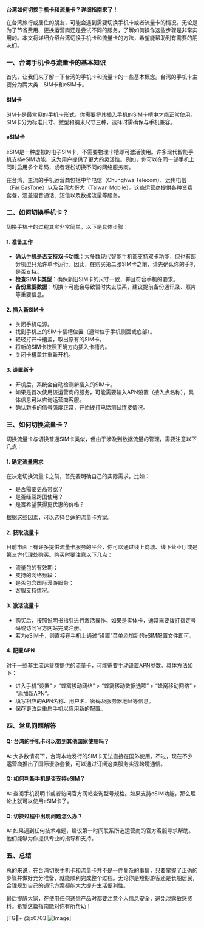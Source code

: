 **台湾如何切换手机卡和流量卡？详细指南来了！**

在台湾旅行或居住的朋友，可能会遇到需要切换手机卡或者流量卡的情况。无论是为了节省费用、更换运营商还是尝试不同的服务，了解如何操作这些步骤是非常实用的。本文将详细介绍台湾切换手机卡和流量卡的方法，希望能帮助到有需要的朋友们。

### 一、台湾手机卡与流量卡的基本知识

首先，让我们来了解一下台湾的手机卡和流量卡的一些基本概念。台湾的手机卡主要分为两大类：SIM卡和eSIM卡。

#### SIM卡
SIM卡是最常见的手机卡形式，你需要将其插入手机的SIM卡槽中才能正常使用。SIM卡分为标准尺寸、微型和纳米尺寸三种，选择时需确保与手机兼容。

#### eSIM卡
eSIM是一种虚拟的电子SIM卡，不需要物理卡槽即可激活使用。许多现代智能手机支持eSIM功能，这为用户提供了更大的灵活性。例如，你可以在同一部手机上同时启用多个号码，或者轻松切换不同的网络服务商。

在台湾，主流的手机运营商包括中华电信（Chunghwa Telecom）、远传电信（Far EasTone）以及台湾大哥大（Taiwan Mobile）。这些运营商提供各种资费套餐，涵盖语音通话、短信以及数据流量等服务。

### 二、如何切换手机卡？

切换手机卡的过程其实非常简单，以下是具体步骤：

#### 1. 准备工作
- **确认手机是否支持双卡功能**：大多数现代智能手机都支持双卡功能，但也有部分机型只允许单卡运行。因此，在购买第二张SIM卡之前，请先确认你的手机是否支持。
- **检查SIM卡类型**：确保新旧SIM卡的尺寸一致，并且符合手机的要求。
- **备份重要数据**：切换卡可能会导致暂时失去联系，建议提前备份通讯录、照片等重要信息。

#### 2. 插入新SIM卡
- 关闭手机电源。
- 找到手机上的SIM卡插槽位置（通常位于手机侧面或底部）。
- 轻轻打开卡槽盖，取出原有的SIM卡。
- 将新的SIM卡按照正确方向插入卡槽内。
- 关闭卡槽盖并重新开机。

#### 3. 设置新卡
- 开机后，系统会自动检测新插入的SIM卡。
- 如果是首次使用该运营商的服务，可能需要输入APN设置（接入点名称），具体信息可以咨询运营商客服。
- 确认新卡的信号强度正常，开始拨打电话测试连接情况。

### 三、如何切换流量卡？

切换流量卡与切换普通SIM卡类似，但由于涉及到数据流量的管理，需要注意以下几点：

#### 1. 确定流量需求
在决定切换流量卡之前，首先要明确自己的实际需求。比如：
- 是否需要更高带宽？
- 是否经常跨国使用？
- 是否希望获得更优惠的价格？

根据这些因素，可以选择合适的流量卡方案。

#### 2. 获取流量卡
目前市面上有许多提供流量卡服务的平台，你可以通过线上商城、线下营业厅或是第三方代理处购买。购买时要注意以下几点：
- 流量包的有效期；
- 支持的网络频段；
- 是否包含国际漫游服务；
- 客服支持情况。

#### 3. 激活流量卡
- 购买后，按照说明书指引进行激活操作。如果是实体卡，通常需要拨打指定号码或访问官方网站完成注册。
- 若为eSIM卡，则直接在手机上通过“设置”菜单添加新的eSIM配置文件即可。

#### 4. 配置APN
对于一些非主流运营商提供的流量卡，可能需要手动设置APN参数。具体方法如下：
- 进入手机“设置” > “蜂窝移动网络” > “蜂窝移动数据选项” > “蜂窝移动网络” > “添加新APN”。
- 填写相应的APN名称、用户名、密码及服务器地址等信息。
- 保存更改后重启手机以应用新的配置。

### 四、常见问题解答

#### Q: 台湾的手机卡可以带到其他国家使用吗？
A: 大多数情况下，台湾本地发行的SIM卡无法直接在国外使用。不过，现在不少运营商推出了国际漫游套餐，可以通过订阅这类服务实现跨境通信。

#### Q: 如何判断手机是否支持eSIM？
A: 查阅手机说明书或者访问官方网站查询型号规格。如果支持eSIM功能，那么理论上就可以使用eSIM卡了。

#### Q: 切换过程中出现问题怎么办？
A: 如果遇到任何技术难题，建议第一时间联系所选运营商的官方客服寻求帮助。他们能够为你提供专业的指导和支持。

### 五、总结

总的来说，在台湾切换手机卡和流量卡并不是一件复杂的事情，只要掌握了正确的步骤并做好充分准备，就能顺利完成整个过程。无论你是短期游客还是长期居民，合理规划自己的通讯方案都能大大提升生活便利性。

最后提醒大家，在使用任何通信产品时都要注意个人信息安全，避免泄露敏感资料。希望这篇指南能对你有所帮助！

[TG💪+ @jx0703 ![Image](https://github.com/user-attachments/assets/dbca1d08-cadb-493c-b0ec-ad6f7a83f270)]